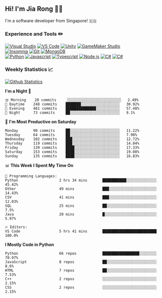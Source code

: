 ## Hi! I'm Jia Rong 👋🏻

I'm a software developer from Singapore! 🇸🇬

### Experience and Tools ✏️
[![Visual Studio](https://img.shields.io/badge/Visual%20Studio-5C2D91?style=for-the-badge&logo=visual-studio&logoColor=white)](https://visualstudio.microsoft.com/)
[![VS Code](https://img.shields.io/badge/VS%20Code-007acc?style=for-the-badge&logo=visual-studio-code&logoColor=white)](https://code.visualstudio.com)
[![Unity](https://img.shields.io/badge/Unity-000000?style=for-the-badge&logo=unity&logoColor=white)](https://unity.com/)
[![GameMaker Studio](https://img.shields.io/badge/GameMaker%20Studio-555555?style=for-the-badge&logo=data%3Aimage%2Fpng%3Bbase64%2CiVBORw0KGgoAAAANSUhEUgAAAA4AAAAOCAMAAAAolt3jAAAAZlBMVEX%2F%2F%2F%2F%2F%2F%2F%2F%2F%2F%2F%2F%2F%2F%2F%2F%2F%2F%2F%2F%2F%2F%2F%2F%2F%2F%2F%2F%2F%2F%2F%2F%2F%2F%2F%2F%2F%2F%2F%2F%2F%2F%2F%2F%2F%2F%2F%2F%2F%2F%2F%2F%2F%2F%2F%2F%2F%2F%2F%2F%2F%2F%2F%2F%2F%2F%2F%2F%2F%2F%2F%2F%2F%2F%2F%2F%2F%2F%2F%2F%2F%2F%2F%2F%2F%2F%2F%2F%2F%2F%2F%2F%2F%2F%2F%2F%2F%2F%2F%2F%2F%2F%2F%2F%2F%2F%2F%2F%2F%2F%2F%2F%2F%2F%2F%2F%2F%2F%2F%2F%2F%2F%2F%2F%2F%2F%2F%2F%2F%2F%2F%2F%2F%2F%2F%2BrG8stAAAAIXRSTlMABg0OFBkfcn1%2Bf4CBgoOFhoeIiouWmNDa5ebp8PX2%2B%2F6o6Vq%2BAAAAY0lEQVR42k2OWQ6AIAwFn%2BIOioobrnD%2FS4o0EeanmQxNAdErRFTWtsFq6%2BiiZozz0CSnTjYBwo0RkF8DWDLf51Ni9K%2FYdq0Fy3KAfzk97M7goK1F%2F4rGH9Kk1OlboQtEDIrmC%2BU3CVxTr%2FRMAAAAAElFTkSuQmCC)](https://www.yoyogames.com/gamemaker)    
[![Insomnia](https://img.shields.io/badge/Insomina-5849be?style=for-the-badge&logo=insomnia&logoColor=white)](https://insomnia.rest/)
[![Git](https://img.shields.io/badge/Git-f05032?style=for-the-badge&logo=git&logoColor=white)](https://git-scm.com/)
[![MongoDB](https://img.shields.io/badge/MongoDB-47a248?style=for-the-badge&logo=mongodb&logoColor=white)](https://www.mongodb.com/)    
[![Python](https://img.shields.io/badge/Python-3776ab?style=for-the-badge&logo=python&logoColor=white)](https://www.python.org/)
[![Javascript](https://img.shields.io/badge/Javascript-f7df1e?style=for-the-badge&logo=javascript&logoColor=white)](https://developer.mozilla.org/en-US/docs/Web/JavaScript)
[![Typescript](https://img.shields.io/badge/Typescript-007acc?style=for-the-badge&logo=typescript&logoColor=white)](https://www.typescriptlang.org/)
[![Node.js](https://img.shields.io/badge/Node.js-339933?style=for-the-badge&logo=node.js&logoColor=white)](https://nodejs.org/en/)
[![C#](https://img.shields.io/badge/C%23-239120?style=for-the-badge&logo=c-sharp&logoColor=white)](https://docs.microsoft.com/en-us/dotnet/csharp/)
[![C#](https://img.shields.io/badge/Arduino-00979D?style=for-the-badge&logo=arduino&logoColor=white)](https://docs.microsoft.com/en-us/dotnet/csharp/)

### Weekly Statistics 📈
[![Github Statistics](https://github-readme-stats.vercel.app/api?username=fourjr&count_private=true&bg_color=ffffff00&text_color=858585&hide_border=true)](https://github.com/anuraghazra/github-readme-stats)

<!--START_SECTION:waka-->
**I'm a Night 🦉** 

```text
🌞 Morning    20 commits     ░░░░░░░░░░░░░░░░░░░░░░░░░   2.49% 
🌆 Daytime    248 commits    ███████░░░░░░░░░░░░░░░░░░   30.92% 
🌃 Evening    461 commits    ██████████████░░░░░░░░░░░   57.48% 
🌙 Night      73 commits     ██░░░░░░░░░░░░░░░░░░░░░░░   9.1%

```
📅 **I'm Most Productive on Saturday** 

```text
Monday       90 commits     ██░░░░░░░░░░░░░░░░░░░░░░░   11.22% 
Tuesday      64 commits     ██░░░░░░░░░░░░░░░░░░░░░░░   7.98% 
Wednesday    102 commits    ███░░░░░░░░░░░░░░░░░░░░░░   12.72% 
Thursday     119 commits    ███░░░░░░░░░░░░░░░░░░░░░░   14.84% 
Friday       139 commits    ████░░░░░░░░░░░░░░░░░░░░░   17.33% 
Saturday     153 commits    ████░░░░░░░░░░░░░░░░░░░░░   19.08% 
Sunday       135 commits    ████░░░░░░░░░░░░░░░░░░░░░   16.83%

```


📊 **This Week I Spent My Time On** 

```text
💬 Programming Languages: 
Python                   2 hrs 34 mins       ███████████░░░░░░░░░░░░░░   45.42% 
Other                    49 mins             ███░░░░░░░░░░░░░░░░░░░░░░   14.43% 
CSV                      41 mins             ███░░░░░░░░░░░░░░░░░░░░░░   12.03% 
SQL                      25 mins             ██░░░░░░░░░░░░░░░░░░░░░░░   7.5% 
Java                     20 mins             █░░░░░░░░░░░░░░░░░░░░░░░░   5.97%

🔥 Editors: 
VS Code                  5 hrs 41 mins       █████████████████████████   100.0%

```

**I Mostly Code in Python** 

```text
Python                   66 repos            █████████████████░░░░░░░░   70.97% 
JavaScript               8 repos             ██░░░░░░░░░░░░░░░░░░░░░░░   8.6% 
HTML                     7 repos             ██░░░░░░░░░░░░░░░░░░░░░░░   7.53% 
C++                      2 repos             ░░░░░░░░░░░░░░░░░░░░░░░░░   2.15% 
CSS                      2 repos             ░░░░░░░░░░░░░░░░░░░░░░░░░   2.15%

```



<!--END_SECTION:waka-->
